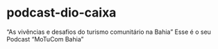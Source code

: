 # podcast-dio-caixa
“As vivências e desafios do turismo comunitário na Bahia”  Esse é o seu Podcast “MoTuCom Bahia”
